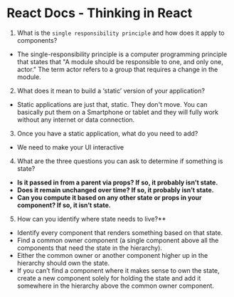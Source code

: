 # React Docs - Thinking in React 

1. What is the `single responsibility principle` and how does it apply to components?
- The single-responsibility principle is a computer programming principle that states that "A module should be responsible to one, and only one, actor." The term actor refers to a group that requires a change in the module. 
2. What does it mean to build a ‘static’ version of your application?
 - Static applications are just that, static. They don't move. You can basically put them on a Smartphone or tablet and they will fully work without any internet or data connection.
3. Once you have a static application, what do you need to add?
  - We need to make your UI interactive

4. What are the three questions you can ask to determine if something is state?
 - **Is it passed in from a parent via props? If so, it probably isn’t state.**
 - **Does it remain unchanged over time? If so, it probably isn’t state.**
 - **Can you compute it based on any other state or props in your component? If so, it isn’t state.**
5. How can you identify where state needs to live?**
- Identify every component that renders something based on that state.
- Find a common owner component (a single component above all the components that need the state in the hierarchy).
- Either the common owner or another component higher up in the hierarchy should own the state.
 - If you can’t find a component where it makes sense to own the state, create a new component solely for holding the state and add it somewhere in the hierarchy above the common owner component.

